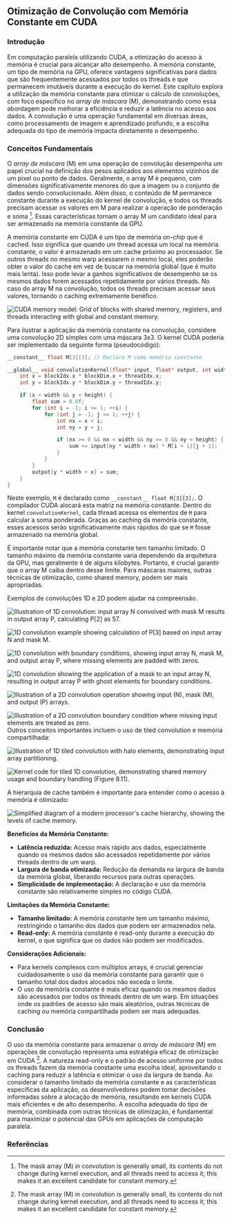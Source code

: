 ## Otimização de Convolução com Memória Constante em CUDA

### Introdução

Em computação paralela utilizando CUDA, a otimização do acesso à memória é crucial para alcançar alto desempenho. A memória constante, um tipo de memória na GPU, oferece vantagens significativas para dados que são frequentemente acessados por todos os threads e que permanecem imutáveis durante a execução do kernel. Este capítulo explora a utilização da memória constante para otimizar o cálculo de convoluções, com foco específico no *array de máscara* (M), demonstrando como essa abordagem pode melhorar a eficiência e reduzir a latência no acesso aos dados. A convolução é uma operação fundamental em diversas áreas, como processamento de imagem e aprendizado profundo, e a escolha adequada do tipo de memória impacta diretamente o desempenho.

### Conceitos Fundamentais

O *array de máscara* (M) em uma operação de convolução desempenha um papel crucial na definição dos pesos aplicados aos elementos vizinhos de um pixel ou ponto de dados. Geralmente, o array M é pequeno, com dimensões significativamente menores do que a imagem ou o conjunto de dados sendo convolucionado. Além disso, o conteúdo de M permanece constante durante a execução do kernel de convolução, e todos os threads precisam acessar os valores em M para realizar a operação de ponderação e soma [^1]. Essas características tornam o array M um candidato ideal para ser armazenado na memória constante da GPU.

A memória constante em CUDA é um tipo de memória *on-chip* que é cached. Isso significa que quando um thread acessa um local na memória constante, o valor é armazenado em um cache próximo ao processador. Se outros threads no mesmo warp acessarem o mesmo local, eles poderão obter o valor do cache em vez de buscar na memória global (que é muito mais lenta). Isso pode levar a ganhos significativos de desempenho se os mesmos dados forem acessados repetidamente por vários threads. No caso do array M na convolução, todos os threads precisam acessar seus valores, tornando o caching extremamente benéfico.

![CUDA memory model: Grid of blocks with shared memory, registers, and threads interacting with global and constant memory.](./../images/image10.jpg)

Para ilustrar a aplicação da memória constante na convolução, considere uma convolução 2D simples com uma máscara 3x3. O kernel CUDA poderia ser implementado da seguinte forma (pseudocódigo):

```c++
__constant__ float M[3][3]; // Declara M como memória constante

__global__ void convolutionKernel(float* input, float* output, int width, int height) {
    int x = blockIdx.x * blockDim.x + threadIdx.x;
    int y = blockIdx.y * blockDim.y + threadIdx.y;

    if (x < width && y < height) {
        float sum = 0.0f;
        for (int i = -1; i <= 1; ++i) {
            for (int j = -1; j <= 1; ++j) {
                int nx = x + i;
                int ny = y + j;

                if (nx >= 0 && nx < width && ny >= 0 && ny < height) {
                    sum += input[ny * width + nx] * M[i + 1][j + 1];
                }
            }
        }
        output[y * width + x] = sum;
    }
}
```

Neste exemplo, `M` é declarado como `__constant__ float M[3][3];`. O compilador CUDA alocará esta matriz na memória constante. Dentro do kernel `convolutionKernel`, cada thread acessa os elementos de `M` para calcular a soma ponderada. Graças ao caching da memória constante, esses acessos serão significativamente mais rápidos do que se `M` fosse armazenado na memória global.

É importante notar que a memória constante tem tamanho limitado. O tamanho máximo da memória constante varia dependendo da arquitetura da GPU, mas geralmente é de alguns kilobytes. Portanto, é crucial garantir que o array M caiba dentro desse limite. Para máscaras maiores, outras técnicas de otimização, como shared memory, podem ser mais apropriadas.

Exemplos de convoluções 1D e 2D podem ajudar na compreensão.

![Illustration of 1D convolution: input array N convolved with mask M results in output array P, calculating P[2] as 57.](./../images/image2.jpg)

![1D convolution example showing calculation of P[3] based on input array N and mask M.](./../images/image11.jpg)

![1D convolution with boundary conditions, showing input array N, mask M, and output array P, where missing elements are padded with zeros.](./../images/image6.jpg)

![1D convolution showing the application of a mask to an input array N, resulting in output array P with ghost elements for boundary conditions.](./../images/image9.jpg)

![Illustration of a 2D convolution operation showing input (N), mask (M), and output (P) arrays.](./../images/image1.jpg)

![Illustration of a 2D convolution boundary condition where missing input elements are treated as zero.](./../images/image8.jpg)
Outros conceitos importantes incluem o uso de tiled convolution e memória compartilhada:

![Illustration of 1D tiled convolution with halo elements, demonstrating input array partitioning.](./../images/image7.jpg)

![Kernel code for tiled 1D convolution, demonstrating shared memory usage and boundary handling (Figure 8.11).](./../images/image4.jpg)

A hierarquia de cache também é importante para entender como o acesso à memória é otimizado:

![Simplified diagram of a modern processor's cache hierarchy, showing the levels of cache memory.](./../images/image5.jpg)

**Benefícios da Memória Constante:**

*   **Latência reduzida:** Acesso mais rápido aos dados, especialmente quando os mesmos dados são acessados repetidamente por vários threads dentro de um warp.
*   **Largura de banda otimizada:** Redução da demanda na largura de banda da memória global, liberando recursos para outras operações.
*   **Simplicidade de implementação:** A declaração e uso da memória constante são relativamente simples no código CUDA.

**Limitações da Memória Constante:**

*   **Tamanho limitado:** A memória constante tem um tamanho máximo, restringindo o tamanho dos dados que podem ser armazenados nela.
*   **Read-only:** A memória constante é read-only durante a execução do kernel, o que significa que os dados não podem ser modificados.

**Considerações Adicionais:**

*   Para kernels complexos com múltiplos arrays, é crucial gerenciar cuidadosamente o uso da memória constante para garantir que o tamanho total dos dados alocados não exceda o limite.
*   O uso da memória constante é mais eficaz quando os mesmos dados são acessados por todos os threads dentro de um warp. Em situações onde os padrões de acesso são mais aleatórios, outras técnicas de caching ou memória compartilhada podem ser mais adequadas.

### Conclusão

O uso da memória constante para armazenar o *array de máscara* (M) em operações de convolução representa uma estratégia eficaz de otimização em CUDA [^1]. A natureza read-only e o padrão de acesso uniforme por todos os threads fazem da memória constante uma escolha ideal, aproveitando o caching para reduzir a latência e otimizar o uso da largura de banda. Ao considerar o tamanho limitado da memória constante e as características específicas da aplicação, os desenvolvedores podem tomar decisões informadas sobre a alocação de memória, resultando em kernels CUDA mais eficientes e de alto desempenho. A escolha adequada do tipo de memória, combinada com outras técnicas de otimização, é fundamental para maximizar o potencial das GPUs em aplicações de computação paralela.

### Referências

[^1]: The mask array (M) in convolution is generally small, its contents do not change during kernel execution, and all threads need to access it; this makes it an excellent candidate for constant memory.
<!-- END -->